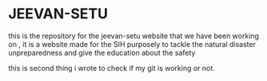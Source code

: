 # JEEVAN-SETU
this is the repository for the jeevan-setu website that we have been working on , it is a website made for the SIH purposely to tackle the natural disaster unpreparedness and give the education about the safety 

this is second thing i wrote to check if my git is working or not.
